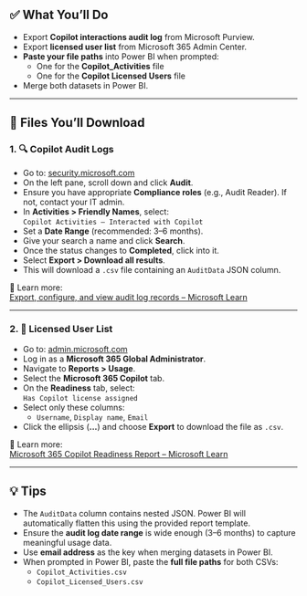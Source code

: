 ## ✅ What You’ll Do

- Export **Copilot interactions audit log** from Microsoft Purview.
- Export **licensed user list** from Microsoft 365 Admin Center.
- **Paste your file paths** into Power BI when prompted:
  - One for the **Copilot_Activities** file
  - One for the **Copilot Licensed Users** file
- Merge both datasets in Power BI.

---

## 📁 Files You’ll Download

### 1. 🔍 Copilot Audit Logs

- Go to: [security.microsoft.com](https://security.microsoft.com)
- On the left pane, scroll down and click **Audit**.
- Ensure you have appropriate **Compliance roles** (e.g., Audit Reader). If not, contact your IT admin.
- In **Activities > Friendly Names**, select:  
  `Copilot Activities – Interacted with Copilot`
- Set a **Date Range** (recommended: 3–6 months).
- Give your search a name and click **Search**.
- Once the status changes to **Completed**, click into it.
- Select **Export > Download all results**.
- This will download a `.csv` file containing an `AuditData` JSON column.

📖 Learn more:  
[Export, configure, and view audit log records – Microsoft Learn](https://learn.microsoft.com/en-us/purview/audit-log-export-records)

---

### 2. 👤 Licensed User List

- Go to: [admin.microsoft.com](https://admin.microsoft.com)
- Log in as a **Microsoft 365 Global Administrator**.
- Navigate to **Reports > Usage**.
- Select the **Microsoft 365 Copilot** tab.
- On the **Readiness** tab, select:  
  `Has Copilot license assigned`
- Select only these columns:
  - `Username`, `Display name`, `Email`
- Click the ellipsis (**...**) and choose **Export** to download the file as `.csv`.

📖 Learn more:  
[Microsoft 365 Copilot Readiness Report – Microsoft Learn](https://learn.microsoft.com/en-us/microsoft-365/admin/activity-reports/microsoft-365-copilot-readiness?view=o365-worldwide)

---

## 💡 Tips

- The `AuditData` column contains nested JSON. Power BI will automatically flatten this using the provided report template.
- Ensure the **audit log date range** is wide enough (3–6 months) to capture meaningful usage data.
- Use **email address** as the key when merging datasets in Power BI.
- When prompted in Power BI, paste the **full file paths** for both CSVs:  
  - `Copilot_Activities.csv`  
  - `Copilot_Licensed_Users.csv`

